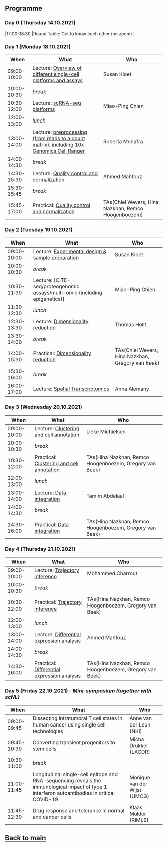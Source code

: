 ## Programme

### Day 0 (Thursday 14.10.2021)
|17:00-18:30 |Round Table: Get to know each other (on zoom) |

### Day 1 (Monday 18.10.2021)
| When | What | Who |
| ------------- | ------------- | ------------- |
|09:00-10:00 |Lecture: [Overview of different single-cell platforms and assays]() | Susan Kloet |
|10:00-10:30 |_break_ |  |
|10:30-12:00 |Lecture: [scRNA-seq platforms]() | Miao-Ping Chien |
|12:00-13:00 |_lunch_ |  |
|13:00-14:00 |Lecture: [preprocessing (from reads to a count matrix), including 10x Genomics Cell Ranger]() | Roberta Menafra |
|14:00-14:30 |_break_| |
|14:30-15:30 |Lecture: [Quality control and normalization]() | Ahmed Mahfouz |
|15:30-15:45 |_break_ | |
|15:45-17:00 |Practical: [Quality control and normalization]() | TAs(Chiel Wevers, Hina Nazkhan, Remco Hoogenboezem) |

### Day 2 (Tuesday 19.10.2021)
| When | What | Who |
| ------------- | ------------- | ------------- |
|09:00-10:00 |Lecture: [Experimental design & sample preparation]() | Susan Kloet |
|10:00-10:30 |_break_ |  |
|10:30-11:30 |Lecture: [CITE-seq/proteogenomic assays/multi-omic (including epigenetics)] | Miao-Ping Chien |
|11:30-12:30 |_lunch_ |  |
|12:30-13:30 |Lecture: [Dimensionality reduction]() | Thomas Höllt |
|13:30-14:00 |_break_ | |
|14:00-15:30 |Practical: [Dimensionality reduction]() | TAs(Chiel Wevers, Hina Nazkhan, Gregory van Beek) |
|15:30-16:00 |_break_ | |
|16:00-17:00 |Lecture: [Spatial Transcriptomics]() | Anna Alemany |

### Day 3 (Wednesday 20.10.2021)
| When | What | Who |
| ------------- | ------------- | ------------- |
|09:00-10:00 |Lecture: [Clustering and cell annotation]() | Lieke Michielsen |
|10:00-10:30 |_break_ |  |
|10:30-12:00 |Practical: [Clustering and cell annotation]() | TAs(Hina Nazkhan, Remco Hoogenboezem, Gregory van Beek) |
|12:00-13:00 |_lunch_ |  |
|13:00-14:00 |Lecture: [Data integration]() | Tamim Abdelaal |
|14:00-14:30 |_break_ | |
|14:30-16:00 |Practical: [Data integration]() | TAs(Hina Nazkhan, Remco Hoogenboezem, Gregory van Beek) |

### Day 4 (Thursday 21.10.2021)
| When | What | Who |
| ------------- | ------------- | ------------- |
|09:00-10:00 |Lecture: [Trajectory inference]() | Mohammed Charrout |
|10:00-10:30 |_break_ |  |
|10:30-12:00 |Practical: [Trajectory inference]() | TAs(Hina Nazkhan, Remco Hoogenboezem, Gregory van Beek) |
|12:00-13:00 |_lunch_ |  |
|13:00-14:00 |Lecture: [Differential expression analysis]() | Ahmed Mahfouz |
|14:00-14:30 |_break_ | |
|14:30-16:00 |Practical: [Differential expression analysis]() | TAs(Hina Nazkhan, Remco Hoogenboezem, Gregory van Beek) |

### Day 5 (Friday 22.10.2021) - _Mini-symposium (together with scNL)_
| When | What | Who |
| ------------- | ------------- | ------------- |
|09:00-09:45 |Dissecting intratumoral T cell states in human cancer using single cell technologies | Anne van der Leun (NKI) |
|09:45-10:30 |Converting transient progenitors to stem cells | Micha Drukker (LACDR) |
|10:30-11:00 |_break_ | |
|11:00-11:45 |Longitudinal single-cell epitope and RNA-sequencing reveals the immunological impact of	type 1 interferon autoantibodies in critical COVID-19 | Monique van der Wijst (UMCG) |
|11:45-12:30 |Drug response and tolerance in normal and cancer cells | Klaas Mulder (RIMLS) |


## [Back to main](README.md)

